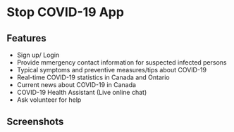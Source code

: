 # Stop COVID-19 App

## Features

* Sign up/ Login
* Provide mmergency contact information for suspected infected persons
* Typical symptoms and preventive measures/tips about COVID-19
* Real-time COVID-19 statistics in Canada and Ontario
* Current news about COVID-19 in Canada
* COVID-19 Health Assistant (Live online chat)
* Ask volunteer for help

## Screenshots
